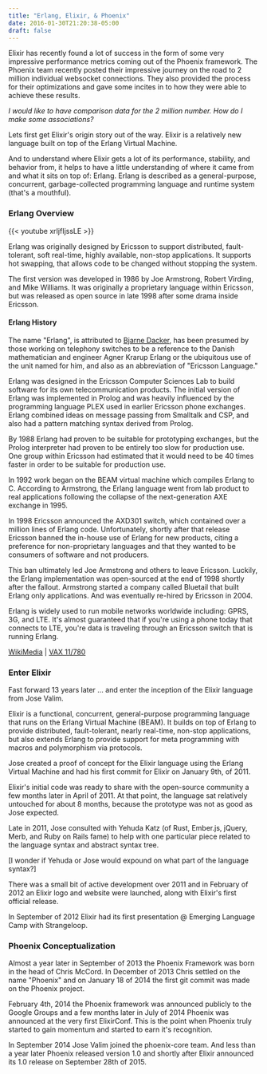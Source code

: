```yaml
---
title: "Erlang, Elixir, & Phoenix"
date: 2016-01-30T21:20:38-05:00
draft: false
---
```


Elixir has recently found a lot of success in the form of some very impressive performance metrics coming out of the Phoenix framework. The Phoenix team recently posted their impressive journey on the road to 2 million individual websocket connections. They also provided the process for their optimizations and gave some incites in to how they were able to achieve these results. 

*I would like to have comparison data for the 2 million number. How do I make some associations?*

Lets first get Elixir's origin story out of the way. Elixir is a relatively new language built on top of the Erlang Virtual Machine.

And to understand where Elixir gets a lot of its performance, stability, and behavior from, it helps to have a little understanding of where it came from and what it sits on top of: Erlang. Erlang is described as a general-purpose, concurrent, garbage-collected programming language and runtime system (that's a mouthful).

### Erlang Overview 

{{< youtube xrIjfIjssLE >}}

Erlang was originally designed by Ericsson to support distributed, fault-tolerant, soft real-time, highly available, non-stop applications. It supports hot swapping, that allows code to be changed without stopping the system.

The first version was developed in 1986 by Joe Armstrong, Robert Virding, and Mike Williams. It was originally a proprietary language within Ericsson, but was released as open source in late 1998 after some drama inside Ericsson.

#### Erlang History

The name "Erlang", is attributed to [Bjarne Dacker](http://www.erlang-factory.com/conference/SFBay2010/speakers/BjarneDacker), has been presumed by those working on telephony switches to be a reference to the Danish mathematician and engineer Agner Krarup Erlang or the ubiquitous use of the unit named for him, and also as an abbreviation of "Ericsson Language."

Erlang was designed in the Ericsson Computer Sciences Lab to build software for its own telecommunication products. The initial version of Erlang was implemented in Prolog and was heavily influenced by the programming language PLEX used in earlier Ericsson phone exchanges. Erlang combined ideas on message passing from Smalltalk and CSP, and also had a pattern matching syntax derived from Prolog.

By 1988 Erlang had proven to be suitable for prototyping exchanges, but the Prolog interpreter had proven to be entirely too slow for production use. One group within Ericsson had estimated that it would need to be 40 times faster in order to be suitable for production use.

In 1992 work began on the BEAM virtual machine which compiles Erlang to C. According to Armstrong, the Erlang language went from lab product to real applications following the collapse of the next-generation AXE exchange in 1995.

In 1998 Ericsson announced the AXD301 switch, which contained over a million lines of Erlang code. Unfortunately, shortly after that release Ericsson banned the in-house use of Erlang for new products, citing a preference for non-proprietary languages and that they wanted to be consumers of software and not producers.

This ban ultimately led Joe Armstrong and others to leave Ericsson. Luckily, the Erlang implementation was open-sourced at the end of 1998 shortly after the fallout. Armstrong started a company called Bluetail that built Erlang only applications. And was eventually re-hired by Ericsson in 2004.

Erlang is widely used to run mobile networks worldwide including: GPRS, 3G, and LTE. It's almost guaranteed that if you're using a phone today that connects to LTE, you're data is traveling through an Ericsson switch that is running Erlang. 

[WikiMedia](https://commons.wikimedia.org/wiki/File:SPEC-1_VAX_01.jpg) | 
[VAX 11/780](https://upload.wikimedia.org/wikipedia/commons/0/00/SPEC-1_VAX_01.jpg)

### Enter Elixir

Fast forward 13 years later ... and enter the inception of the Elixir language from Jose Valim.

Elixir is a functional, concurrent, general-purpose programming language that runs on the Erlang Virtual Machine (BEAM). It builds on top of Erlang to provide distributed, fault-tolerant, nearly real-time, non-stop applications, but also extends Erlang to provide support for meta programming with macros and polymorphism via protocols.

Jose created a proof of concept for the Elixir language using the Erlang Virtual Machine and had his first commit for Elixir on January 9th, of 2011.

Elixir's initial code was ready to share with the open-source community a few months later in April of 2011. At that point, the language sat relatively untouched for about 8 months, because the prototype was not as good as Jose expected.

Late in 2011, Jose consulted with Yehuda Katz (of Rust, Ember.js, jQuery, Merb, and Ruby on Rails fame) to help with one particular piece related to the language syntax and abstract syntax tree.

[I wonder if Yehuda or Jose would expound on what part of the language syntax?]

There was a small bit of active development over 2011 and in February of 2012 an Elixir logo and website were launched, along with Elixir's first official release.

In September of 2012 Elixir had its first presentation @ Emerging Language Camp with Strangeloop.

### Phoenix Conceptualization

Almost a year later in September of 2013 the Phoenix Framework was born in the head of Chris McCord. In December of 2013 Chris settled on the name "Phoenix" and on January 18 of 2014 the first git commit was made on the Phoenix project.

February 4th, 2014 the Phoenix framework was announced publicly to the Google Groups and a few months later in July of 2014 Phoenix was announced at the very first ElixirConf. This is the point when Phoenix truly started to gain momentum and started to earn it's recognition.

In September 2014 Jose Valim joined the phoenix-core team. And less than a year later Phoenix released version 1.0 and shortly after Elixir announced its 1.0 release on September 28th of 2015.